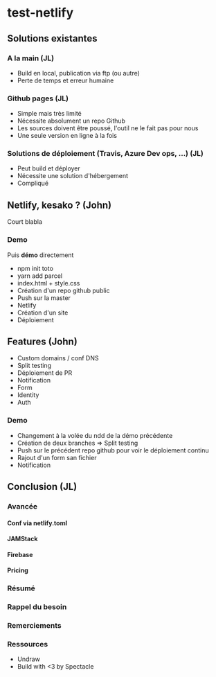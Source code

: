 # test-netlify

## Solutions existantes

### A la main (JL)
- Build en local, publication via ftp (ou autre)
- Perte de temps et erreur humaine

### Github pages (JL)
- Simple mais très limité
- Nécessite absolument un repo Github
- Les sources doivent être poussé, l'outil ne le fait pas pour nous
- Une seule version en ligne à la fois

### Solutions de déploiement (Travis, Azure Dev ops, ...) (JL)
- Peut build et déployer
- Nécessite une solution d'hébergement 
- Compliqué

## Netlify, kesako ? (John)
Court blabla

### Demo
Puis **démo** directement
- npm init toto
- yarn add parcel
- index.html + style.css 
- Création d'un repo github public
- Push sur la master
- Netlify
- Création d'un site 
- Déploiement

## Features (John)
- Custom domains / conf DNS
- Split testing
- Déploiement de PR
- Notification
- Form
- Identity
- Auth

### Demo
- Changement à la volée du ndd de la démo précédente
- Création de deux branches => Split testing
- Push sur le précédent repo github pour voir le déploiement continu
- Rajout d'un form san fichier
- Notification

## Conclusion (JL)

### Avancée
#### Conf via netlify.toml
#### JAMStack
#### Firebase
#### Pricing

### Résumé

### Rappel du besoin

### Remerciements

### Ressources
- Undraw
- Build with <3 by Spectacle